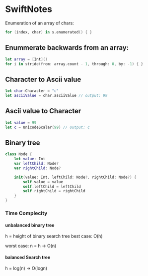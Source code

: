 # SwiftNotes

Enumeration of an array of chars:

``` Swift
for (index, char) in s.enumerated() { }
```


## Enummerate backwards from an array:
``` Swift
let array = [Int]()
for i in stride(from: array.count - 1, through: 0, by: -1) { }
```


## Character to Ascii value
```Swift
let char:Character = "c"
let asciiValue = char.asciiValue // output: 99
```

## Ascii value to Character

```Swift
let value = 99
let c = UnicodeScalar(99) // output: c
```

## Binary tree

```Swift
class Node {
    let value: Int
    var leftChild: Node?
    var rightChild: Node?

    init(value: Int, leftChild: Node?, rightChild: Node?) {
        self.value = value
        self.leftChild = leftChild
        self.rightChild = rightChild
    }
}
```
### Time Complecity
#### unbalanced binary tree
h = height of binary search tree
best case: O(h)

worst case: n = h -> O(n)

####  balanced Search tree

h = log(n) -> O(logn)
